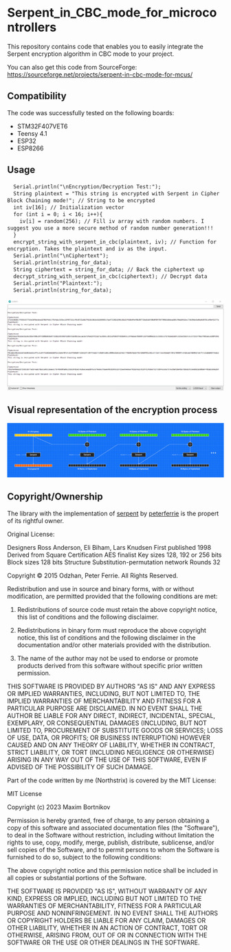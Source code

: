 # Serpent_in_CBC_mode_for_microcontrollers

This repository contains code that enables you to easily integrate the Serpent encryption algorithm in CBC mode to your project.

You can also get this code from SourceForge: https://sourceforge.net/projects/serpent-in-cbc-mode-for-mcus/


## Compatibility

The code was successfully tested on the following boards:
- STM32F407VET6
- Teensy 4.1
- ESP32
- ESP8266


## Usage


```
  Serial.println("\nEncryption/Decryption Test:");
  String plaintext = "This string is encrypted with Serpent in Cipher Block Chaining mode!"; // String to be encrypted
  int iv[16]; // Initialization vector
  for (int i = 0; i < 16; i++){
    iv[i] = random(256); // Fill iv array with random numbers. I suggest you use a more secure method of random number generation!!!
  }
  encrypt_string_with_serpent_in_cbc(plaintext, iv); // Function for encryption. Takes the plaintext and iv as the input.
  Serial.println("\nCiphertext");
  Serial.println(string_for_data);
  String ciphertext = string_for_data; // Back the ciphertext up
  decrypt_string_with_serpent_in_cbc(ciphertext); // Decrypt data
  Serial.println("Plaintext:");
  Serial.println(string_for_data);
```
![image text](https://github.com/Northstrix/Serpent_in_CBC_mode_for_microcontrollers/blob/master/Pictures/Encryption%20and%20Decryption%20test.png)

## Visual representation of the encryption process
![image text](https://github.com/Northstrix/Serpent_in_CBC_mode_for_microcontrollers/blob/master/Pictures/Serpent%20in%20CBC.png)

## Copyright/Ownership

The library with the implementation of [serpent](https://github.com/peterferrie/serpent) by [peterferrie](https://github.com/peterferrie) is the propert of its rightful owner.

Original License:

Designers         Ross Anderson, Eli Biham, Lars Knudsen
First published   1998
Derived from      Square
Certification     AES finalist
Key sizes         128, 192 or 256 bits
Block sizes       128 bits
Structure         Substitution-permutation network
Rounds            32


  Copyright © 2015 Odzhan, Peter Ferrie. All Rights Reserved.

  Redistribution and use in source and binary forms, with or without
  modification, are permitted provided that the following conditions are
  met:

  1. Redistributions of source code must retain the above copyright
  notice, this list of conditions and the following disclaimer.

  2. Redistributions in binary form must reproduce the above copyright
  notice, this list of conditions and the following disclaimer in the
  documentation and/or other materials provided with the distribution.

  3. The name of the author may not be used to endorse or promote products
  derived from this software without specific prior written permission.

  THIS SOFTWARE IS PROVIDED BY AUTHORS "AS IS" AND ANY EXPRESS OR
  IMPLIED WARRANTIES, INCLUDING, BUT NOT LIMITED TO, THE IMPLIED
  WARRANTIES OF MERCHANTABILITY AND FITNESS FOR A PARTICULAR PURPOSE ARE
  DISCLAIMED. IN NO EVENT SHALL THE AUTHOR BE LIABLE FOR ANY DIRECT,
  INDIRECT, INCIDENTAL, SPECIAL, EXEMPLARY, OR CONSEQUENTIAL DAMAGES
  (INCLUDING, BUT NOT LIMITED TO, PROCUREMENT OF SUBSTITUTE GOODS OR
  SERVICES; LOSS OF USE, DATA, OR PROFITS; OR BUSINESS INTERRUPTION)
  HOWEVER CAUSED AND ON ANY THEORY OF LIABILITY, WHETHER IN CONTRACT,
  STRICT LIABILITY, OR TORT (INCLUDING NEGLIGENCE OR OTHERWISE) ARISING IN
  ANY WAY OUT OF THE USE OF THIS SOFTWARE, EVEN IF ADVISED OF THE
  POSSIBILITY OF SUCH DAMAGE.

Part of the code written by me (Northstrix) is covered by the MIT License:

MIT License

Copyright (c) 2023 Maxim Bortnikov

Permission is hereby granted, free of charge, to any person obtaining a copy
of this software and associated documentation files (the "Software"), to deal
in the Software without restriction, including without limitation the rights
to use, copy, modify, merge, publish, distribute, sublicense, and/or sell
copies of the Software, and to permit persons to whom the Software is
furnished to do so, subject to the following conditions:

The above copyright notice and this permission notice shall be included in all
copies or substantial portions of the Software.

THE SOFTWARE IS PROVIDED "AS IS", WITHOUT WARRANTY OF ANY KIND, EXPRESS OR
IMPLIED, INCLUDING BUT NOT LIMITED TO THE WARRANTIES OF MERCHANTABILITY,
FITNESS FOR A PARTICULAR PURPOSE AND NONINFRINGEMENT. IN NO EVENT SHALL THE
AUTHORS OR COPYRIGHT HOLDERS BE LIABLE FOR ANY CLAIM, DAMAGES OR OTHER
LIABILITY, WHETHER IN AN ACTION OF CONTRACT, TORT OR OTHERWISE, ARISING FROM,
OUT OF OR IN CONNECTION WITH THE SOFTWARE OR THE USE OR OTHER DEALINGS IN THE
SOFTWARE.
